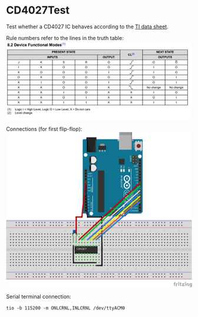 CD4027Test
==========

Test whether a CD4027 IC behaves according to the [TI data sheet](https://www.ti.com/lit/ds/symlink/cd4027b.pdf).

Rule numbers refer to the lines in the truth table:
![truth table from data sheet](truth_table.jpg?raw=true "truth table")

Connections (for first flip-flop):
![breadboard schematic](CD4027Test_bb.png?raw=true "breadboard schematic")

Serial terminal connection:
```
tio -b 115200 -m ONLCRNL,INLCRNL /dev/ttyACM0
```
